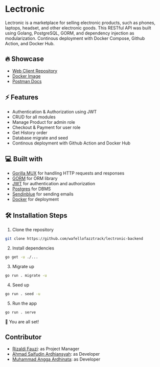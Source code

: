 # Lectronic

Lectronic is a marketplace for selling electronic products, such as phones, laptops, headset, and other electronic goods. This RESTful API was built using Golang, PostgreSQL, GORM, and dependency injection as modularization. Continous deployment with Docker Compose, Github Action, and Docker Hub.

## 🔥 Showcase

- [Web Client Repository](https://github.com/wafellofazztrack/lectronic-frontend)
- [Docker Image](https://hub.docker.com/r/rfauzi/lectronic-api)
- [Postman Docs](https://documenter.getpostman.com/view/25042327/2s93JtQPYk)

## ⚡ Features

- Authentication & Authorization using JWT
- CRUD for all modules
- Manage Product for admin role
- Checkout & Payment for user role
- Get History order
- Database migrate and seed
- Continous deployment with Github Action and Docker Hub

## 💻 Built with

- [Gorilla MUX](https://github.com/gorilla/mux) for handling HTTP requests and responses
- [GORM](https://github.com/go-gorm/gorm) for ORM library
- [JWT](https://github.com/golang-jwt/jwt) for authentication and authorization
- [Postgres](https://github.com/postgres/postgres) for DBMS
- [Sendinblue](https://github.com/sendinblue/APIv3-go-library) for sending emails
- [Docker](https://github.com/docker) for deployment

## 🛠️ Installation Steps

1. Clone the repository

```bash
git clone https://github.com/wafellofazztrack/lectronic-backend
```

2. Install dependencies

```bash
go get -u ./...
```

3. Migrate up

```bash
go run . migrate -u
```

4. Seed up

```bash
go run . seed -u
```

5. Run the app

```bash
go run . serve
```

🌟 You are all set!

## Contributor

- [Rizaldi Fauzi](https://github.com/rfauzi44): as Project Manager
- [Ahmad Saifudin Ardhiansyah](https://github.com/ardhisaif): as Developer
- [Muhammad Angga Ardhinata](https://github.com/AnggaArdhinata): as Developer
